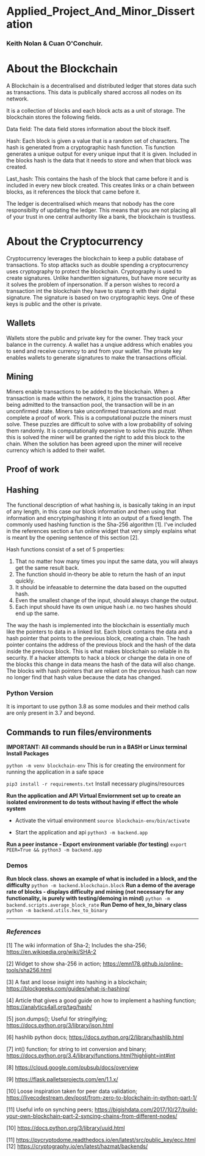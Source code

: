 # Applied_Project_And_Minor_Dissertation
### Keith Nolan & Cuan O'Conchuir.

# About the Blockchain
A Blockchain is a decentralised and distributed ledger that stores data such as transactions. This data is publically shared accross all nodes on its network.

It is a collection of blocks and each block acts as a unit of storage. The blockchain stores the following fields.

Data field: The data field stores information about the block itself.

Hash: Each block is given a value that is a random set of characters. The hash is generated from a cryptographic hash function. Tis function generates a unique output for every unique input that it is given.
Included in the blocks hash is the data that it needs to store and when that block was created.

Last_hash: This contains the hash of the block that came before it and is included in every new block created. This creates links or a chain between blocks, as it references the block that came before it.

The ledger is decentralised which means that nobody has the core responsibilty of updating the ledger. This means that you are not placing all of your trust in one central authority like a bank, the blockchain is trustless.

# About the Cryptocurrency
Cryptocurrency leverages the blockchain to keep a public database of transactions. To stop attacks such as double spending a cryptocurrency uses cryptography to
protect the blockchain. Cryptography is used to create signatures. Unlike handwritten signatures, but have more security as it solves the problem of inpersonation. If a person wishes to record a transaction int the blockchain they have to stamp it with their digital signature. The signature is based on two cryptographic keys. One of these keys is public and the other is private.

## Wallets
Wallets store the public and private key for the owner. They track your balance in the currency. A wallet has a unqiue address which enables you to send and receive currency to and from your wallet. The private key enables wallets to generate signatures to make the transactions official.

## Mining
Miners enable transactions to be added to the blockchain. When a transaction is made within the network, it joins the transaction pool. After being admitted to the transaction pool, the transaction will be in an unconfirmed state. Miners take unconfirmed transactions and must complete a proof of work. This is a computational puzzle the miners must solve. These puzzles are difficult to solve with a low probability of solving them randomly. It is computationally expensive to solve this puzzle. When this is solved the miner will be granted the right to add this block to the chain. When the solution has been agreed upon the miner will receive currency which is added to their wallet.

## Proof of work

## Hashing 
The functional description of what hashing is, is basically taking in an input of any length, in this case our block information and then using that information and encrytping/hashing it into an output of a fixed length. The commonly used hashing function is the Sha-256 algorithm [1]. I've included in the references section a fun online widget that very simply explains what is meant by the opening sentence of this section [2].

Hash functions consist of a set of 5 properties:
1. That no matter how many times you input the same data, you will always get the same result back.
2. The function should in-theory be able to return the hash of an input quickly.
3. It should be infeasable to determine the data based on the ouputted hash.
4. Even the smallest change of the input, should always change the output.
5. Each input should have its own unique hash i.e. no two hashes should end up the same.

The way the hash is implemented into the blockchain is essentially much like the pointers to data in a linked list. Each block contains the data and a hash pointer that points to the previous block, creating a chain. The hash pointer contains the address of the previous block and the hash of the data inside the previous block. This is what makes blockchain so reliable in its security. If a hacker attempts to hack a block or change the data in one of the blocks this change in data means the hash of the data will also change. The blocks with hash pointers that are reliant on the previous hash can now no longer find that hash value because the data has changed.

### Python Version
It is important to use python 3.8 as some modules and their method calls are only present in 3.7 and beyond.

## Commands to run files/environments
**IMPORTANT: All commands should be run in a BASH or Linux terminal**
**Install Packages**

```python -m venv blockchain-env``` This is for creating the environment for running the application in a safe space

```pip3 install -r requirements.txt``` Install necessary plugins/resources

**Run the application and API**
**Virtual Enviornment set up to create an isolated environment to do tests without having if effect the whole system**
- Activate the virtual environment ```source blockchain-env/bin/activate```

- Start the application and api ```python3 -m backend.app```

**Run a peer instance - Export environment variable (for testing)**
```export PEER=True && python3 -m backend.app```

### Demos
**Run block class. shows an example of what is included in a block, and the difficulty**
```python -m backend.blockchain.block```
**Run a demo of the average rate of blocks - displays difficulty and mining (not necessary for any functionality, is purely with testing/demoing in mind)**
```python -m backend.scripts.average_block_rate```
**Run Demo of hex_to_binary class**
```python -m backend.utils.hex_to_binary```


***
### *References*
[1] The wiki information of Sha-2; Includes the sha-256; https://en.wikipedia.org/wiki/SHA-2


[2] Widget to show sha-256 in action; https://emn178.github.io/online-tools/sha256.html


[3] A fast and loose insight into hashing in a blockchain; https://blockgeeks.com/guides/what-is-hashing/


[4] Article that gives a good guide on how to implement a hashing function; https://analytics4all.org/tag/hash/


[5] json.dumps(); Useful for stringifying; https://docs.python.org/3/library/json.html


[6] hashlib python docs; https://docs.python.org/2/library/hashlib.html


[7] int() function; for string to int conversion and binary; https://docs.python.org/3.4/library/functions.html?highlight=int#int


[8] https://cloud.google.com/pubsub/docs/overview


[9] https://flask.palletsprojects.com/en/1.1.x/


[10] Loose inspiration taken for peer data validation; https://livecodestream.dev/post/from-zero-to-blockchain-in-python-part-1/


[11] Useful info on synching peers; https://bigishdata.com/2017/10/27/build-your-own-blockchain-part-2-syncing-chains-from-different-nodes/

[10] https://docs.python.org/3/library/uuid.html

[11] https://pycryptodome.readthedocs.io/en/latest/src/public_key/ecc.html
[12] https://cryptography.io/en/latest/hazmat/backends/
